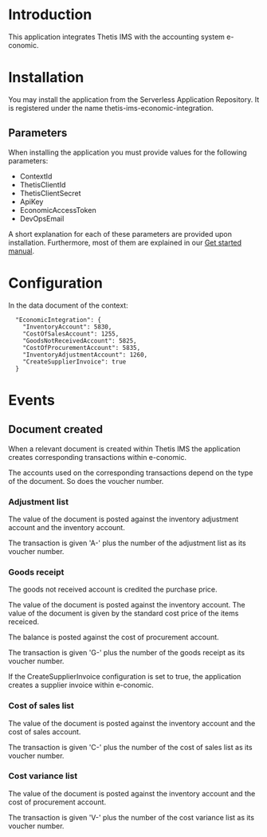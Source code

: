 # Introduction

This application integrates Thetis IMS with the accounting system e-conomic.  

# Installation

You may install the application from the Serverless Application Repository. It is registered under the name thetis-ims-economic-integration.

## Parameters

When installing the application you must provide values for the following parameters:

- ContextId
- ThetisClientId
- ThetisClientSecret
- ApiKey
- EconomicAccessToken
- DevOpsEmail

A short explanation for each of these parameters are provided upon installation. Furthermore, most of them are explained in our [Get started manual](https://introduction.thetis-ims.com/da/docs/InstallAddOn/).

# Configuration

In the data document of the context:
```
  "EconomicIntegration": {
    "InventoryAccount": 5830,
    "CostOfSalesAccount": 1255,
    "GoodsNotReceivedAccount": 5825,
    "CostOfProcurementAccount": 5835,
    "InventoryAdjustmentAccount": 1260,
    "CreateSupplierInvoice": true
  }

```

# Events

## Document created

When a relevant document is created within Thetis IMS the application creates corresponding transactions within e-conomic. 

The accounts used on the corresponding transactions depend on the type of the document. So does the voucher number.

### Adjustment list

The value of the document is posted against the inventory adjustment account and the inventory account.

The transaction is given 'A-' plus the number of the adjustment list as its voucher number.

### Goods receipt

The goods not received account is credited the purchase price.

The value of the document is posted against the inventory account. The value of the document is given by the standard cost price of the items receiced.

The balance is posted against the cost of procurement account.

The transaction is given 'G-' plus the number of the goods receipt as its voucher number.

If the CreateSupplierInvoice configuration is set to true, the application creates a supplier invoice within e-conomic.

### Cost of sales list

The value of the document is posted against the inventory account and the cost of sales account.

The transaction is given 'C-' plus the number of the cost of sales list as its voucher number.

### Cost variance list

The value of the document is posted against the inventory account and the cost of procurement account.

The transaction is given 'V-' plus the number of the cost variance list as its voucher number.



